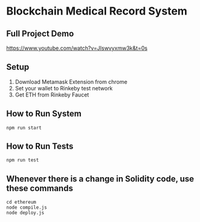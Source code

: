 # Blockchain Medical Record System

## Full Project Demo
https://www.youtube.com/watch?v=JIswvyxmw3k&t=0s

## Setup
1. Download Metamask Extension from chrome
2. Set your wallet to Rinkeby test network
3. Get ETH from Rinkeby Faucet

## How to Run System
```
npm run start
```

## How to Run Tests
```
npm run test
```

## Whenever there is a change in Solidity code, use these commands
```
cd ethereum
node compile.js
node deploy.js
```

